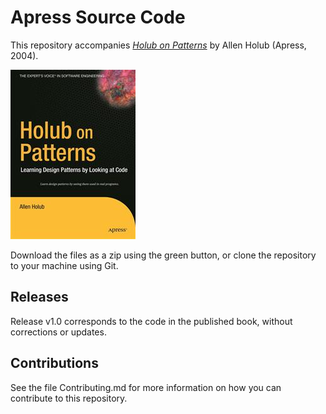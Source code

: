 # Apress Source Code

This repository accompanies [*Holub on Patterns*](http://www.apress.com/9781590593882) by Allen Holub (Apress, 2004).

![Cover image](9781590593882.jpg)

Download the files as a zip using the green button, or clone the repository to your machine using Git.

## Releases

Release v1.0 corresponds to the code in the published book, without corrections or updates.

## Contributions

See the file Contributing.md for more information on how you can contribute to this repository.
